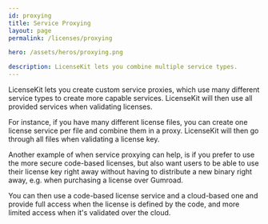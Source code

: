 ```yaml
---
id: proxying
title: Service Proxying
layout: page
permalink: /licenses/proxying

hero: /assets/heros/proxying.png

description: LicenseKit lets you combine multiple service types.
---
```


LicenseKit lets you create custom service proxies, which use many different service types to create more capable services. LicenseKit will then use all provided services when validating licenses. 

For instance, if you have many different license files, you can create one license service per file and combine them in a proxy. LicenseKit will then go through all files when validating a license key.

Another example of when service proxying can help, is if you prefer to use the more secure code-based licenses, but also want users to be able to use their license key right away without having to distribute a new binary right away, e.g. when purchasing a license over Gumroad. 

You can then use a code-based license service and a cloud-based one and provide full access when the license is defined by the code, and more limited access when it's validated over the cloud.